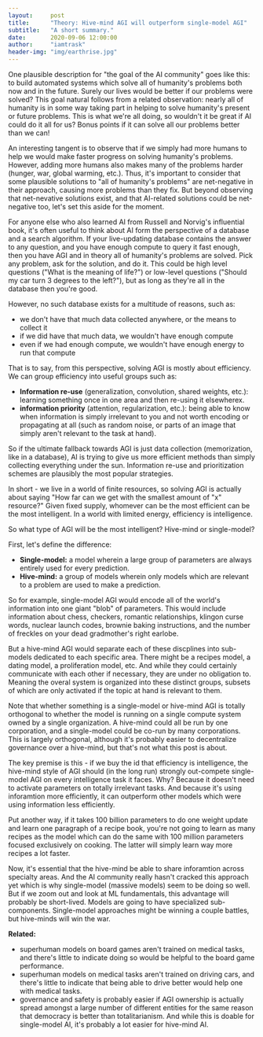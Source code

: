 ```yaml
---
layout:     post
title:      "Theory: Hive-mind AGI will outperform single-model AGI"
subtitle:   "A short summary."
date:       2020-09-06 12:00:00
author:     "iamtrask"
header-img: "img/earthrise.jpg"
---
```


<p>One plausible description for "the goal of the AI community" goes like this: to build automated systems which solve all of humanity's problems both now and in the future. Surely our lives would be better if our problems were solved? This goal natural follows from a related observation: nearly all of humanity is in some way taking part in helping to solve humanity's present or future problems. This is what we're all doing, so wouldn't it be great if AI could do it all for us? Bonus points if it can solve all our problems better than we can!</p>

<p>An interesting tangent is to observe that if we simply had more humans to help we would make faster progress on solving humanity's problems. However, adding more humans also makes many of the problems harder (hunger, war, global warming, etc.). Thus, it's important to consider that some plausible solutions to "all of humanity's problems" are net-negative in their approach, causing more problems than they fix. But beyond observing that net-nevative solutions exist, and that AI-related solutions could be net-negative too, let's set this aside for the moment.</p>

<p>For anyone else who also learned AI from Russell and Norvig's influential book, it's often useful to think about AI form the perspective of a database and a search algorithm. If your live-updating database contains the answer to any question, and you have enough compute to query it fast enough, then you have AGI and in theory all of humanity's problems are solved. Pick any problem, ask for the solution, and do it. This could be high level questions ("What is the meaning of life?") or low-level questions ("Should my car turn 3 degrees to the left?"), but as long as they're all in the database then you're good.</p>

<p>However, no such database exists for a multitude of reasons, such as:</p>

<ul>
  <li>we don't have that much data collected anywhere, or the means to collect it</li>
  <li>if we did have that much data, we wouldn't have enough compute</li>
  <li>even if we had enough compute, we wouldn't have enough energy to run that compute</li>
</ul>

<p>That is to say, from this perspective, solving AGI is mostly about efficiency. We can group efficiency into useful groups such as:</p>


<ul>
  <li><b>Information re-use</b> (generalization, convolution, shared weights, etc.): learning something once in one area and then re-using it elsewherex.</li>
  <li><b>information priority</b> (attention, regularization, etc.): being able to know when information is simply irrelevant to you and not worth encoding or propagating at all (such as random noise, or parts of an image that simply aren't relevant to the task at hand).</li>
</ul>


<p>So if the ultimate fallback towards AGI is just data collection (memorization, like in a database), AI is trying to give us more efficient methods than simply collecting everything under the sun. Information re-use and prioritization schemes are plausibly the most popular strategies.</p>

<p>In short - we live in a world of finite resources, so solving AGI is actually about saying "How far can we get with the smallest amount of "x" resource?" Given fixed supply, whomever can be the most efficient can be the most intelligent. In a world with limited energy, efficiency is intelligence.</p>

<p>So what type of AGI will be the most intelligent? Hive-mind or single-model?</p>

<p>First, let's define the difference:</p>


<ul>
  <li><b>Single-model:</b> a model wherein a large group of parameters are always entirely used for every prediction.</li>
  <li><b>Hive-mind:</b> a group of models wherein only models which are relevant to a problem are used to make a prediction.</li>
</ul>

<p>So for example, single-model AGI would encode all of the world's information into one giant "blob" of parameters. This would include information about chess, checkers, romantic relationships, klingon curse words, nuclear launch codes, brownie baking instructions, and the number of freckles on your dead gradmother's right earlobe.</p>

<p>But a hive-mind AGI would separate each of these discplines into sub-models dedicated to each specific area. There might be a recipes model, a dating model, a proliferation model, etc. And while they could certainly communicate with each other if necessary, they are under no obligation to. Meaning the overal system is organized into these distinct groups, subsets of which are only activated if the topic at hand is relevant to them.</p>

<p>Note that whether something is a single-model or hive-mind AGI is totally orthogonal to whether the model is running on a single compute system owned by a single organization. A hive-mind could all be run by one corporation, and a single-model could be co-run by many corporations. This is largely orthogonal, although it's probably easier to decentralize governance over a hive-mind, but that's not what this post is about.</p>

<p>The key premise is this - if we buy the id that efficiency is intelligence, the hive-mind style of AGI should (in the long run) strongly out-compete single-model AGI on every intelligence task it faces. Why? Because it doesn't need to activate parameters on totally irrelevant tasks. And because it's using inforamtion more efficiently, it can outperform other models which were using information less efficiently.</p>

<p>Put another way, if it takes 100 billion parameters to do one weight update and learn one paragraph of a recipe book, you're not going to learn as many recipes as the model which can do the same with 100 million parameters focused exclusively on cooking. The latter will simply learn way more recipes a lot faster.</p>

<p>Now, it's essential that the hive-mind be able to share inforamtion across specialty areas. And the AI community really hasn't cracked this approach yet which is why single-model (massive models) seem to be doing so well. But if we zoom out and look at ML fundamentals, this advantage will probably be short-lived. Models are going to have specialized sub-components. Single-model approaches might be winning a couple battles, but hive-minds will win the war.</p>

<b>Related: </b>

<ul>
  <li>superhuman models on board games aren't trained on medical tasks, and there's little to indicate doing so would be helpful to the board game performance.</li>
  <li>superhuman models on medical tasks aren't trained on driving cars, and there's little to indicate that being able to drive better would help one with medical tasks.</li>
  <li>governance and safety is probably easier if AGI ownership is actually spread amongst a large number of different entities for the same reason that democracy is better than totalitarianism. And while this is doable for single-model AI, it's probably a lot easier for hive-mind AI.</li>
</ul>







